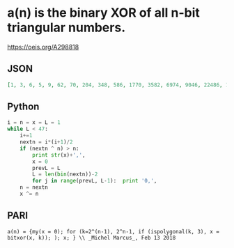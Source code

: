 # a\(n\) is the binary XOR of all n\-bit triangular numbers\.
https://oeis.org/A298818
## JSON
```JSON
[1, 3, 6, 5, 9, 62, 70, 204, 348, 586, 1770, 3582, 6974, 9046, 22486, 12225, 54977, 97140, 201076, 34728, 347048, 1031920, 2250480, 10857648, 24157360, 40826080, 112612576, 21772545, 130349313, 1060428174, 1126848910, 1106260993, 2017932289, 3773334644, 13412500596, 6378289192, 37614057512]
```
## Python
```Python
i = n = x = L = 1
while L < 47:
    i+=1
    nextn = i*(i+1)/2
    if (nextn ^ n) > n:
        print str(x)+',',
        x = 0
        prevL = L
        L = len(bin(nextn))-2
        for j in range(prevL, L-1):  print '0,',
    n = nextn
    x ^= n
```
## PARI
```PARI
a(n) = {my(x = 0); for (k=2^(n-1), 2^n-1, if (ispolygonal(k, 3), x = bitxor(x, k)); ); x; } \\ _Michel Marcus_, Feb 13 2018
```
